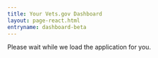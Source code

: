 ```yaml
---
title: Your Vets.gov Dashboard
layout: page-react.html
entryname: dashboard-beta
---
```

<div id="main">
  <nav class="va-nav-breadcrumbs">
  </nav>

  <div class="section">
    <div id="react-root">
      <div class="loading-message">
        <div class="loading-indicator-container">
          <div class="loading-indicator" role="progressbar" aria-valuetext="Please wait while we load the application for you." tabIndex="0"></div> Please wait while we load the application for you.
        </div>
      </div>
    </div>
  </div>
  <!-- Dashboard Application End -->
</div>
